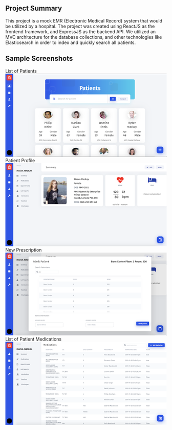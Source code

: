 ## Project Summary
This project is a mock EMR (Electronic Medical Record) system that would be utilized by a hospital.
The project was created using ReactJS as the frontend framework, and ExpressJS as the backend API. 
We utilized an MVC architecture for the database collections, and other technologies like Elasticsearch in order to index and quickly search all patients.

## Sample Screenshots
List of Patients
![image of Patients list](https://github.com/Acul132/RT-EMR/blob/master/PatientsList.png)
Patient Profile
![image of Patient Profile](https://github.com/Acul132/RT-EMR/blob/master/PatientProfile.png)
New Prescription
![image of New Prescription](https://github.com/Acul132/RT-EMR/blob/master/NewPrescription.png)
List of Patient Medications
![image of Medication List](https://github.com/Acul132/RT-EMR/blob/master/Medications.png)
